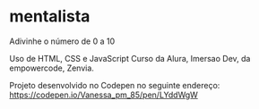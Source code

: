 # mentalista
Adivinhe o número de 0 a 10

Uso de HTML, CSS e JavaScript
Curso da Alura, Imersao Dev, da empowercode, Zenvia.

Projeto desenvolvido no Codepen no seguinte endereço: https://codepen.io/Vanessa_pm_85/pen/LYddWgW

